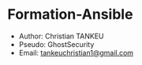 # Formation-Ansible

- Author: Christian TANKEU
- Pseudo: GhostSecurity
- Email: tankeuchristian1@gmail.com
